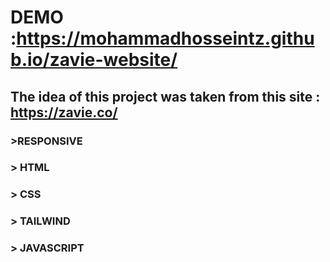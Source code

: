 # **DEMO** :https://mohammadhosseintz.github.io/zavie-website/
## The idea of this project was taken from this site : https://zavie.co/

### >RESPONSIVE
### > HTML
### > CSS
### > TAILWIND
### > JAVASCRIPT


